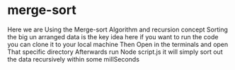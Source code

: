 # merge-sort
Here we are Using the  Merge-sort Algorithm and recursion concept 
Sorting the big un arranged data is the key idea here
if you want to run the code you can clone it to your local machine 
Then Open in the terminals and open That specific directory
Afterwards run Node script.js 
it will simply sort out the data recursively within some millSeconds
